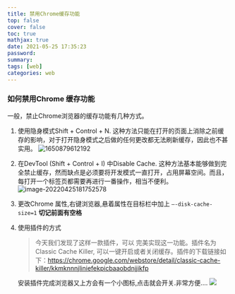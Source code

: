 ```yaml
---
title: 禁用Chrome缓存功能
top: false
cover: false
toc: true
mathjax: true
date: 2021-05-25 17:35:23
password:
summary:
tags: [web]
categories: web
---
```



### 如何禁用Chrome 缓存功能

一般，禁止Chrome浏览器的缓存功能有几种方式。



1. 使用隐身模式Shift + Control + N. 这种方法只能在打开的页面上消除之前缓存的影响，对于打开隐身模式之后做的任何更改都无法刷新缓存，因此也不甚实用。
   ![1650879612192](https://upyun.hanlele.cn/img/win11/1650879612192.png)
2. 在DevTool (Shift + Control + I) 中Disable Cache. 这种方法基本能够做到完全禁止缓存，然而缺点是必须要将开发模式一直打开，占用屏幕空间。而且，每打开一个标签页都需要再进行一番操作，相当不便利。
   ![image-20220425181752578](https://upyun.hanlele.cn/img/win11/image-20220425181752578.png)

3. 更改Chrome 属性,右键浏览器,悬着属性在目标栏中加上 `–-disk-cache-size=1`  **切记前面有空格**

4. 使用插件的方式

   > 今天我们发现了这样一款插件，可以 完美实现这一功能。插件名为Classic Cache Killer, 可以一键开启或者关闭缓存。插件的下载链接如下：https://chrome.google.com/webstore/detail/classic-cache-killer/kkmknnnjliniefekpicbaaobdnjjikfp

   安装插件完成浏览器又上方会有一个小图标,点击就会开关.非常方便....
   ![](https://upyun.hanlele.cn/img/win11/image-20220425182227252.png)